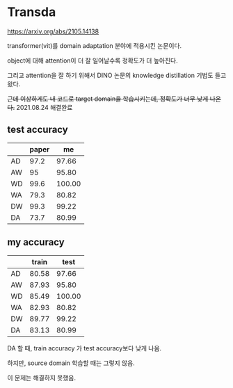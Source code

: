 # Transda

https://arxiv.org/abs/2105.14138

transformer(vit)를 domain adaptation 분야에 적용시킨 논문이다.

object에 대해 attention이 더 잘 일어날수록 정확도가 더 높아진다.

그리고 attention을 잘 하기 위해서 DINO 논문의 knowledge distillation 기법도 들고 왔다.

~~근데 이상하게도 내 코드로 target domain을 학습시키는데, 정확도가 너무 낮게 나온다.~~
2021.08.24 해결완료

## test accuracy

|   | paper |  me |
|---|-------|-----|   
|AD | 97.2  |97.66|
|AW |  95   |95.80|
|WD | 99.6  |100.00|
|WA | 79.3  |80.82|
|DW | 99.3  |99.22|
|DA |73.7   |80.99|



## my accuracy

|   | train |  test |
|---|-------|-----|   
|AD | 80.58  |97.66|
|AW |  87.93|95.80|
|WD | 85.49 |100.00|
|WA | 82.93  |80.82|
|DW | 89.77  |99.22|
|DA |83.13  |80.99|

DA 할 때, train accuracy 가 test accuracy보다 낮게 나옴.

하지만, source domain 학습할 때는 그렇지 않음.

이 문제는 해결하지 못했음.
